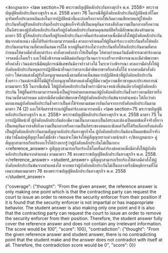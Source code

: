 <user> <ข้อกฎหมาย>
<law section=76 พระราชบัญญัติหลักประกันทางธุรกิจ พ.ศ. 2558> พระราชบัญญัติหลักประกันทางธุรกิจ พ.ศ. 2558 มาตรา 76 ในกรณีที่ผู้บังคับหลักประกันปฏิบัติหน้าที่โดยทุจริตหรือประมาทเลินเล่อในการปฏิบัติหน้าที่และก่อหรืออาจก่อให้เกิดความเสียหายแก่ผู้ให้หลักประกันหรือผู้รับหลักประกันหรือปรากฏข้อเท็จจริงที่เป็นเหตุอันควรสงสัยถึงความเป็นกลางหรือความเป็นอิสระของผู้บังคับหลักประกันหรือผู้บังคับหลักประกันขาดคุณสมบัติหรือมีลักษณะต้องห้ามตามมาตรา 55 ผู้ให้หลักประกันหรือผู้รับหลักประกันอาจยื่นคำร้องต่อศาลเพื่อมีคำสั่งให้ผู้บังคับหลักประกันพ้นจากตำแหน่ง
เมื่อได้รับคำร้องตามวรรคหนึ่ง ศาลอาจกำหนดให้ผู้ยื่นคำร้องวางประกันหรือให้หลักประกันตามจำนวนที่ศาลเห็นสมควรก็ได้ หากผู้ยื่นคำร้องไม่วางประกันหรือให้หลักประกันตามที่ศาลกำหนดให้ศาลมีคำสั่งยกคำร้อง คำสั่งศาลดังกล่าวให้เป็นที่สุด
ให้ศาลกำหนดวันนัดพิจารณาคำร้องตามวรรคหนึ่งโดยเร็ว และให้นั่งพิจารณาคดีติดต่อกันทุกวันจนกว่าจะเสร็จการพิจารณาและมีคำพิพากษาหรือคำสั่ง เว้นแต่กรณีมีพฤติการณ์พิเศษอันมิอาจก้าวล่วงได้
ในระหว่างพิจารณา ศาลอาจมีคำสั่งให้ผู้บังคับหลักประกันหยุดการปฏิบัติหน้าที่จนกว่าศาลจะมีคำพิพากษาหรือคำสั่งก็ได้ หากศาลมีคำสั่งดังกล่าว ให้ศาลแต่งตั้งผู้รับใบอนุญาตคนหนึ่งตามที่ศาลเห็นสมควรปฏิบัติหน้าที่ผู้บังคับหลักประกันชั่วคราว เว้นแต่กรณีที่ไม่มีผู้รับใบอนุญาตให้ศาลแต่งตั้งผู้ที่มีความรู้ความเชี่ยวชาญและประสบการณ์ตามมาตรา 55 ในกรณีเช่นนี้ ให้ผู้บังคับหลักประกันชั่วคราวมีอำนาจหน้าที่เช่นเดียวกับผู้บังคับหลักประกัน
ให้ผู้ยื่นคำร้องตามวรรคหนึ่งเป็นผู้จ่ายค่าตอบแทนแก่ผู้บังคับหลักประกันชั่วคราวตามอัตราหรือจำนวนที่ศาลกำหนด แต่กรณีที่ศาลมีคำพิพากษาให้ผู้บังคับหลักประกันพ้นจากตำแหน่ง ให้ถือว่าค่าตอบแทนผู้บังคับหลักประกันชั่วคราวเป็นค่าใช้จ่ายตามสมควรอันเกิดจากการบังคับหลักประกันตามมาตรา 74 (2) และให้จัดสรรชำระแก่ผู้ยื่นคำร้องตามวรรคหนึ่ง
</law>
<law section=75 พระราชบัญญัติหลักประกันทางธุรกิจ พ.ศ. 2558> พระราชบัญญัติหลักประกันทางธุรกิจ พ.ศ. 2558 มาตรา 75 ในการปฏิบัติหน้าที่ ผู้บังคับหลักประกันต้องมีความเป็นกลางและเป็นอิสระและต้องเปิดเผยข้อเท็จจริงที่อาจเป็นเหตุอันควรสงสัยถึงความเป็นกลางหรือความเป็นอิสระของตนและนับแต่วันที่ได้รับเลือกหรือแต่งตั้งเป็นผู้บังคับหลักประกันตามสัญญาหลักประกันทางธุรกิจใด ผู้บังคับหลักประกันต้องเปิดเผยข้อเท็จจริงเช่นว่านั้นต่อคู่สัญญาโดยไม่ชักช้า เว้นแต่จะได้แจ้งให้คู่สัญญาทราบล่วงหน้าแล้ว
</law>
</ข้อกฎหมาย>
<question> คู่สัญญาสามารถเรียกร้องอะไรได้บ้างหากรู้ว่าผู้บังคับหลักประกันไม่เป็นกลาง </question>
<reference_answer> คู่สัญญาสามารถเรียกร้องได้โดยยื่นคำร้องต่อศาลเพื่อมีคำสั่งให้ผู้บังคับหลักประกันพ้นจากตำแหน่ง ตามมาตรา 76 ของพระราชบัญญัติหลักประกันทางธุรกิจ พ.ศ. 2558. </reference_answer>
<student_answer> คู่สัญญาสามารถเรียกร้องให้ศาลมีคำสั่งให้ผู้บังคับหลักประกันพ้นจากตำแหน่งได้ หากพบว่าผู้บังคับหลักประกันไม่เป็นกลางหรือมีพฤติกรรมที่ไม่เหมาะสมตามมาตรา 76 ของพระราชบัญญัติหลักประกันทางธุรกิจ พ.ศ. 2558 </student_answer>

<assistant>{"coverage": {"thought": "From the given answer, the reference answer is only making one point which is that the contracting party can request the court to issue an order to remove the security enforcer from their position if it is found that the security enforcer is not impartial or has inappropriate behavior. The student answer is also making only one point and it is also that the contracting party can request the court to issue an order to remove the security enforcer from their position. Therefore, the student answer fully cover the reference answer and does not contain any irrelevant information. The score would be 100", "score": 100}, "contradiction": {"thought": "From the given reference answer and student answer, there is no contradicting point that the student make and the answer does not contradict with itself at all. Therefore, the contradiction score would be 0", "score": 0}}
